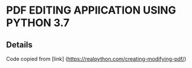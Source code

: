 # PDF EDITING APPlICATION USING PYTHON 3.7

## Details

Code copied from [link] (https://realpython.com/creating-modifying-pdf/)